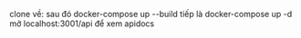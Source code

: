 clone về:
sau đó docker-compose up --build
tiếp là docker-compose up -d
mở localhost:3001/api để xem apidocs
